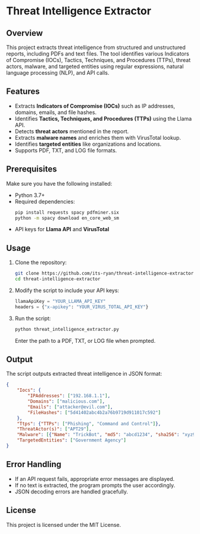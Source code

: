 # Threat Intelligence Extractor

## Overview
This project extracts threat intelligence from structured and unstructured reports, including PDFs and text files. The tool identifies various Indicators of Compromise (IOCs), Tactics, Techniques, and Procedures (TTPs), threat actors, malware, and targeted entities using regular expressions, natural language processing (NLP), and API calls.

## Features
- Extracts **Indicators of Compromise (IOCs)** such as IP addresses, domains, emails, and file hashes.
- Identifies **Tactics, Techniques, and Procedures (TTPs)** using the Llama API.
- Detects **threat actors** mentioned in the report.
- Extracts **malware names** and enriches them with VirusTotal lookup.
- Identifies **targeted entities** like organizations and locations.
- Supports PDF, TXT, and LOG file formats.

## Prerequisites
Make sure you have the following installed:
- Python 3.7+
- Required dependencies:
  ```bash
  pip install requests spacy pdfminer.six
  python -m spacy download en_core_web_sm
  ```
- API keys for **Llama API** and **VirusTotal**

## Usage
1. Clone the repository:
   ```bash
   git clone https://github.com/its-ryan/threat-intelligence-extractor.git
   cd threat-intelligence-extractor
   ```

2. Modify the script to include your API keys:
   ```python
   llamaApiKey = "YOUR_LLAMA_API_KEY"
   headers = {"x-apikey": "YOUR_VIRUS_TOTAL_API_KEY"}
   ```

3. Run the script:
   ```bash
   python threat_intelligence_extractor.py
   ```
   Enter the path to a PDF, TXT, or LOG file when prompted.

## Output
The script outputs extracted threat intelligence in JSON format:
```json
{
    "Iocs": {
        "IPAddresses": ["192.168.1.1"],
        "Domains": ["malicious.com"],
        "Emails": ["attacker@evil.com"],
        "FileHashes": ["5d41402abc4b2a76b9719d911017c592"]
    },
    "Ttps": {"TTPs": ["Phishing", "Command and Control"]},
    "ThreatActor(s)": ["APT29"],
    "Malware": [{"Name": "TrickBot", "md5": "abcd1234", "sha256": "xyz987"}],
    "TargetedEntities": ["Government Agency"]
}
```

## Error Handling
- If an API request fails, appropriate error messages are displayed.
- If no text is extracted, the program prompts the user accordingly.
- JSON decoding errors are handled gracefully.


## License
This project is licensed under the MIT License.


